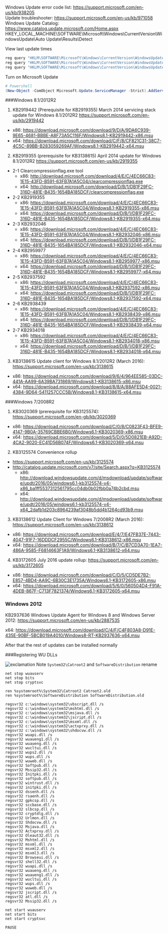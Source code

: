 Windows Update error code list: https://support.microsoft.com/en-us/kb/938205  
Update troubleshooter: https://support.microsoft.com/en-us/kb/971058  
Windows Update Catalog: https://www.catalog.update.microsoft.com/Home.aspx  
HKEY_LOCAL_MACHINE\SOFTWARE\Microsoft\Windows\CurrentVersion\WindowsUpdate\Auto Update\Results\Detect

View last update times
```cmd
reg query "HKLM\SOFTWARE\Microsoft\Windows\CurrentVersion\WindowsUpdate\Auto Update\Results\Detect" /v LastSuccessTime
reg query "HKLM\SOFTWARE\Microsoft\Windows\CurrentVersion\WindowsUpdate\Auto Update\Results\Download" /v LastSuccessTime
reg query "HKLM\SOFTWARE\Microsoft\Windows\CurrentVersion\WindowsUpdate\Auto Update\Results\Install" /v LastSuccessTime
```

Turn on Microsoft Update
```powershell
# Powershell
(New-Object -ComObject Microsoft.Update.ServiceManager -Strict).AddService2("7971f918-a847-4430-9279-4a52d1efe18d", 7, "") | Out-Null
```

###Windows 8.1/2012R2

1. KB2919442 (Prerequisite for KB2919355) March 2014 servicing stack update for Windows 8.1/2012R2 https://support.microsoft.com/en-us/kb/2919442
  * x86: https://download.microsoft.com/download/9/D/A/9DA6C939-9E65-4681-BBBE-A8F73A5C116F/Windows8.1-KB2919442-x86.msu
  * x64: https://download.microsoft.com/download/C/F/8/CF821C31-38C7-4C5C-89BB-B283059269AF/Windows8.1-KB2919442-x64.msu
2. KB2919355 (prerequisite for KB3138615) April 2014 update for Windows 8.1/2012R2 https://support.microsoft.com/en-us/kb/2919355
  * 2-1 Clearcompressionflag.exe tool
    * x86: http://download.microsoft.com/download/4/E/C/4EC66C83-1E15-43FD-B591-63FB7A1A5C04/clearcompressionflag.exe
    * x64: http://download.microsoft.com/download/D/B/1/DB1F29FC-316D-481E-B435-1654BA185DCF/clearcompressionflag.exe
  * 2-2 KB2919355
    * x86: https://download.microsoft.com/download/4/E/C/4EC66C83-1E15-43FD-B591-63FB7A1A5C04/Windows8.1-KB2919355-x86.msu
    * x64: https://download.microsoft.com/download/D/B/1/DB1F29FC-316D-481E-B435-1654BA185DCF/Windows8.1-KB2919355-x64.msu
  * 2-3 KB2932046
    * x86: https://download.microsoft.com/download/4/E/C/4EC66C83-1E15-43FD-B591-63FB7A1A5C04/Windows8.1-KB2932046-x86.msu
    * x64: https://download.microsoft.com/download/D/B/1/DB1F29FC-316D-481E-B435-1654BA185DCF/Windows8.1-KB2932046-x64.msu
  * 2-4 KB2959977
    * x86: https://download.microsoft.com/download/4/E/C/4EC66C83-1E15-43FD-B591-63FB7A1A5C04/Windows8.1-KB2959977-x86.msu
    * x64: https://download.microsoft.com/download/D/B/1/DB1F29FC-316D-481E-B435-1654BA185DCF/Windows8.1-KB2959977-x64.msu
  * 2-5 KB2937592
    * x86: https://download.microsoft.com/download/4/E/C/4EC66C83-1E15-43FD-B591-63FB7A1A5C04/Windows8.1-KB2937592-x86.msu
    * x64: https://download.microsoft.com/download/D/B/1/DB1F29FC-316D-481E-B435-1654BA185DCF/Windows8.1-KB2937592-x64.msu
  * 2-6 KB2938439
    * x86: https://download.microsoft.com/download/4/E/C/4EC66C83-1E15-43FD-B591-63FB7A1A5C04/Windows8.1-KB2938439-x86.msu
    * x64: https://download.microsoft.com/download/D/B/1/DB1F29FC-316D-481E-B435-1654BA185DCF/Windows8.1-KB2938439-x64.msu
  * 2-7 KB2934018
    * x86: https://download.microsoft.com/download/4/E/C/4EC66C83-1E15-43FD-B591-63FB7A1A5C04/Windows8.1-KB2934018-x86.msu
    * x64: https://download.microsoft.com/download/D/B/1/DB1F29FC-316D-481E-B435-1654BA185DCF/Windows8.1-KB2934018-x64.msu
3. KB3138615 Update client for Windows 8.1/2012R2 (March 2016): https://support.microsoft.com/en-us/kb/3138615
  * x86: https://download.microsoft.com/download/9/6/4/964EE585-03DC-441A-AA99-6A39BA731869/Windows8.1-KB3138615-x86.msu
  * x64: https://download.microsoft.com/download/8/8/A/88AFE5D4-0021-4384-9D64-5411257CCC5B/Windows8.1-KB3138615-x64.msu

###Windows 7/2008R2

1. KB3020369 (prerequisite for KB3125574): https://support.microsoft.com/en-gb/kb/3020369
  * x86: https://download.microsoft.com/download/C/0/8/C0823F43-BFE9-4147-9B0A-35769CBBE6B0/Windows6.1-KB3020369-x86.msu
  * x64: https://download.microsoft.com/download/5/D/0/5D0821EB-A92D-4CA2-9020-EC41D56B074F/Windows6.1-KB3020369-x64.msu
2. KB3125574 Convenience rollup
  * https://support.microsoft.com/en-us/kb/3125574
  * http://catalog.update.microsoft.com/v7/site/Search.aspx?q=KB3125574
    * x86: http://download.windowsupdate.com/d/msdownload/update/software/updt/2016/05/windows6.1-kb3125574-v4-x86_ba1ff5537312561795cc04db0b02fbb0a74b2cbd.msu
    * x64: http://download.windowsupdate.com/d/msdownload/update/software/updt/2016/05/windows6.1-kb3125574-v4-x64_2dafb1d203c8964239af3048b5dd4b1264cd93b9.msu
3. KB3138612 Update Client for Windows 7/2008R2 (March 2016): https://support.microsoft.com/en-us/kb/3138612
  * x86: https://download.microsoft.com/download/E/4/7/E47FB37E-7443-4047-91F7-16DDDCF2955C/Windows6.1-KB3138612-x86.msu
  * x64: https://download.microsoft.com/download/B/7/C/B7CD3A70-1EA7-486A-9585-F6814663F1A9/Windows6.1-KB3138612-x64.msu
4. KB3172605 July 2016 update rollup: https://support.microsoft.com/en-us/kb/3172605
 * x86: https://download.microsoft.com/download/C/D/5/CD5DE7B2-E857-4BD4-AA9C-6B30C3E1735A/Windows6.1-KB3172605-x86.msu
 * x64: https://download.microsoft.com/download/5/6/0/560504D4-F91A-4DEB-867F-C713F7821374/Windows6.1-KB3172605-x64.msu

### Windows 2012

KB2937636 Windows Update Agent for Windows 8 and Windows Server 2012: https://support.microsoft.com/en-us/kb/2887535

x64: https://download.microsoft.com/download/C/4/F/C4F803A8-D91E-435E-90BF-5BCB019A4010/Windows8-RT-KB2937636-x64.msu

After that the rest of updates can be installed normally

###Registering WU DLLs

![exclamation](https://github.com/cheretbe/notes/blob/master/images/warning_16.png) Note `System32\Catroot2` and `SoftwareDistribution` rename
```
net stop wuauserv
net stop bits
net stop cryptsvc

ren %systemroot%\System32\Catroot2 Catroot2.old
ren %systemroot%\SoftwareDistribution SoftwareDistribution.old

regsvr32 c:\windows\system32\vbscript.dll /s
regsvr32 c:\windows\system32\mshtml.dll /s
regsvr32 c:\windows\system32\msjava.dll /s
regsvr32 c:\windows\system32\jscript.dll /s
regsvr32 c:\windows\system32\msxml.dll /s
regsvr32 c:\windows\system32\actxprxy.dll /s
regsvr32 c:\windows\system32\shdocvw.dll /s
regsvr32 wuapi.dll /s
regsvr32 wuaueng1.dll /s
regsvr32 wuaueng.dll /s
regsvr32 wucltui.dll /s
regsvr32 wups2.dll /s
regsvr32 wups.dll /s
regsvr32 wuweb.dll /s
regsvr32 Softpub.dll /s
regsvr32 Mssip32.dll /s
regsvr32 Initpki.dll /s
regsvr32 softpub.dll /s
regsvr32 wintrust.dll /s
regsvr32 initpki.dll /s
regsvr32 dssenh.dll /s
regsvr32 rsaenh.dll /s
regsvr32 gpkcsp.dll /s
regsvr32 sccbase.dll /s
regsvr32 slbcsp.dll /s
regsvr32 cryptdlg.dll /s
regsvr32 Urlmon.dll /s
regsvr32 Shdocvw.dll /s
regsvr32 Msjava.dll /s
regsvr32 Actxprxy.dll /s
regsvr32 Oleaut32.dll /s
regsvr32 Mshtml.dll /s
regsvr32 msxml.dll /s
regsvr32 msxml2.dll /s
regsvr32 msxml3.dll /s
regsvr32 Browseui.dll /s
regsvr32 shell32.dll /s
regsvr32 wuapi.dll /s
regsvr32 wuaueng.dll /s
regsvr32 wuaueng1.dll /s
regsvr32 wucltui.dll /s
regsvr32 wups.dll /s
regsvr32 wuweb.dll /s
regsvr32 jscript.dll /s
regsvr32 atl.dll /s
regsvr32 Mssip32.dll /s

net start wuauserv
net start bits
net start cryptsvc

PAUSE
```
